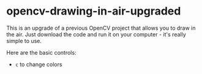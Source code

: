 
# opencv-drawing-in-air-upgraded
This is an upgrade of a previous OpenCV project that allows you to draw in the air. Just download the code and run it on your computer - it's really simple to use.

Here are the basic controls:
- `c` to change colors
